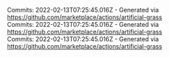 Commits: 2022-02-13T07:25:45.016Z - Generated via https://github.com/marketplace/actions/artificial-grass
<br>
Commits: 2022-02-13T07:25:45.016Z - Generated via https://github.com/marketplace/actions/artificial-grass
<br>
Commits: 2022-02-13T07:25:45.016Z - Generated via https://github.com/marketplace/actions/artificial-grass
<br>
